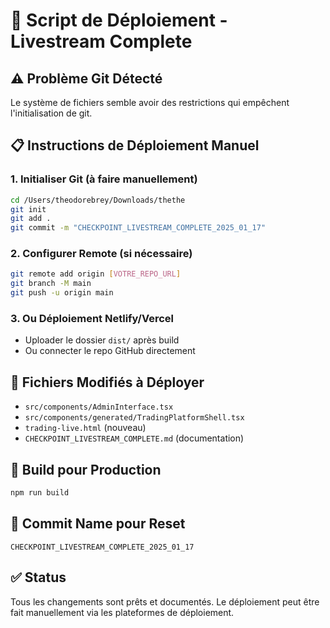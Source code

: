 # 🚀 Script de Déploiement - Livestream Complete

## ⚠️ Problème Git Détecté
Le système de fichiers semble avoir des restrictions qui empêchent l'initialisation de git.

## 📋 Instructions de Déploiement Manuel

### 1. Initialiser Git (à faire manuellement)
```bash
cd /Users/theodorebrey/Downloads/thethe
git init
git add .
git commit -m "CHECKPOINT_LIVESTREAM_COMPLETE_2025_01_17"
```

### 2. Configurer Remote (si nécessaire)
```bash
git remote add origin [VOTRE_REPO_URL]
git branch -M main
git push -u origin main
```

### 3. Ou Déploiement Netlify/Vercel
- Uploader le dossier `dist/` après build
- Ou connecter le repo GitHub directement

## 📁 Fichiers Modifiés à Déployer
- `src/components/AdminInterface.tsx`
- `src/components/generated/TradingPlatformShell.tsx`
- `trading-live.html` (nouveau)
- `CHECKPOINT_LIVESTREAM_COMPLETE.md` (documentation)

## 🔧 Build pour Production
```bash
npm run build
```

## 📝 Commit Name pour Reset
```
CHECKPOINT_LIVESTREAM_COMPLETE_2025_01_17
```

## ✅ Status
Tous les changements sont prêts et documentés. Le déploiement peut être fait manuellement via les plateformes de déploiement.
